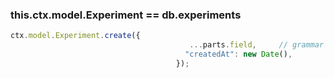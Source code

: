 ### this.ctx.model.Experiment == db.experiments

```javascript
ctx.model.Experiment.create({
                                        ...parts.field,     // grammar sugar
                                       "createdAt": new Date(),
                                     });
```

